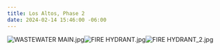 ```yaml
---
title: Los Altos, Phase 2
date: 2024-02-14 15:46:00 -06:00
---
```


![WASTEWATER MAIN.jpg](/uploads/WASTEWATER%20MAIN.jpg)![FIRE HYDRANT.jpg](/uploads/FIRE%20HYDRANT.jpg)![FIRE HYDRANT_2.jpg](/uploads/FIRE%20HYDRANT_2.jpg)